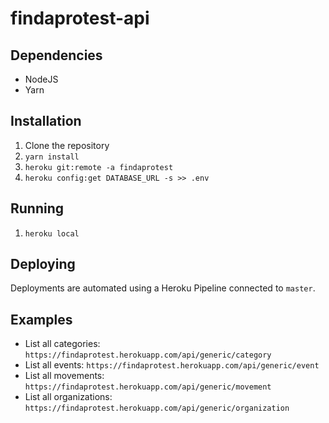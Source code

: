 # findaprotest-api

## Dependencies

* NodeJS
* Yarn

## Installation

1. Clone the repository
2. `yarn install`
3. `heroku git:remote -a findaprotest`
4. `heroku config:get DATABASE_URL -s >> .env`

## Running

1. `heroku local`

## Deploying

Deployments are automated using a Heroku Pipeline connected to `master`.

## Examples

* List all categories: `https://findaprotest.herokuapp.com/api/generic/category`
* List all events: `https://findaprotest.herokuapp.com/api/generic/event`
* List all movements: `https://findaprotest.herokuapp.com/api/generic/movement`
* List all organizations: `https://findaprotest.herokuapp.com/api/generic/organization`
